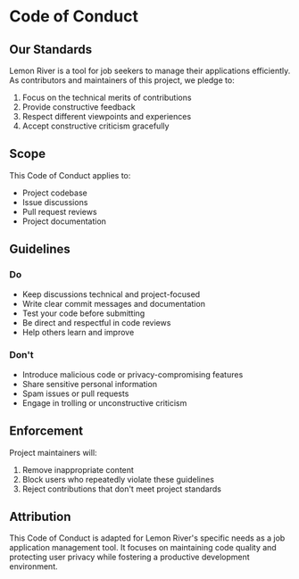 # Code of Conduct

## Our Standards

Lemon River is a tool for job seekers to manage their applications efficiently. As contributors and maintainers of this project, we pledge to:

1. Focus on the technical merits of contributions
2. Provide constructive feedback
3. Respect different viewpoints and experiences
4. Accept constructive criticism gracefully

## Scope

This Code of Conduct applies to:
- Project codebase
- Issue discussions
- Pull request reviews
- Project documentation

## Guidelines

### Do

- Keep discussions technical and project-focused
- Write clear commit messages and documentation
- Test your code before submitting
- Be direct and respectful in code reviews
- Help others learn and improve

### Don't

- Introduce malicious code or privacy-compromising features
- Share sensitive personal information
- Spam issues or pull requests
- Engage in trolling or unconstructive criticism

## Enforcement

Project maintainers will:
1. Remove inappropriate content
2. Block users who repeatedly violate these guidelines
3. Reject contributions that don't meet project standards

## Attribution

This Code of Conduct is adapted for Lemon River's specific needs as a job application management tool. It focuses on maintaining code quality and protecting user privacy while fostering a productive development environment. 